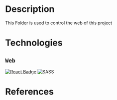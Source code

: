 # Description
This Folder is used to control the web of this project

# Technologies

## **`Web`**
[![React Badge](https://img.shields.io/badge/-React-61DBFB?style=for-the-badge&labelColor=black&logo=react&logoColor=61DBFB)](#) ![SASS](https://img.shields.io/badge/SASS-hotpink.svg?style=for-the-badge&logo=SASS&logoColor=white)


# References
